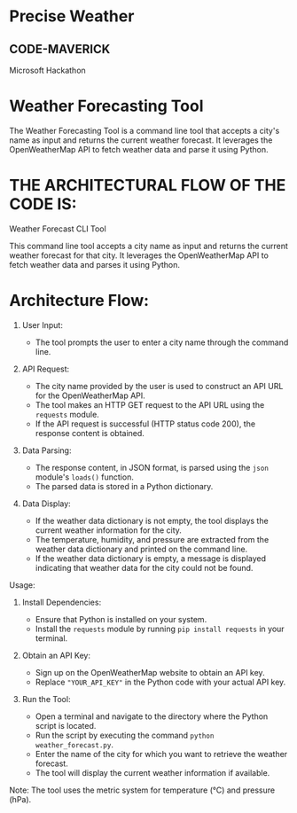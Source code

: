 # Precise Weather
## CODE-MAVERICK
Microsoft Hackathon
# Weather Forecasting Tool

The Weather Forecasting Tool is a command line tool that accepts a city's name as input and returns the current weather forecast. It leverages the OpenWeatherMap API to fetch weather data and parse it using Python.


# THE ARCHITECTURAL FLOW OF THE CODE IS:

Weather Forecast CLI Tool

This command line tool accepts a city name as input and returns the current weather forecast for that city. It leverages the OpenWeatherMap API to fetch weather data and parses it using Python.

# Architecture Flow:

1. User Input:
   - The tool prompts the user to enter a city name through the command line.

2. API Request:
   - The city name provided by the user is used to construct an API URL for the OpenWeatherMap API.
   - The tool makes an HTTP GET request to the API URL using the `requests` module.
   - If the API request is successful (HTTP status code 200), the response content is obtained.

3. Data Parsing:
   - The response content, in JSON format, is parsed using the `json` module's `loads()` function.
   - The parsed data is stored in a Python dictionary.

4. Data Display:
   - If the weather data dictionary is not empty, the tool displays the current weather information for the city.
   - The temperature, humidity, and pressure are extracted from the weather data dictionary and printed on the command line.
   - If the weather data dictionary is empty, a message is displayed indicating that weather data for the city could not be found.

Usage:

1. Install Dependencies:
   - Ensure that Python is installed on your system.
   - Install the `requests` module by running `pip install requests` in your terminal.

2. Obtain an API Key:
   - Sign up on the OpenWeatherMap website to obtain an API key.
   - Replace `"YOUR_API_KEY"` in the Python code with your actual API key.

3. Run the Tool:
   - Open a terminal and navigate to the directory where the Python script is located.
   - Run the script by executing the command `python weather_forecast.py`.
   - Enter the name of the city for which you want to retrieve the weather forecast.
   - The tool will display the current weather information if available.

Note: The tool uses the metric system for temperature (°C) and pressure (hPa).

